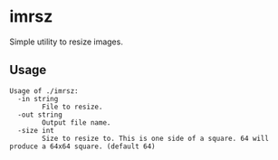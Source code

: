 imrsz
=====

Simple utility to resize images.

## Usage
```
Usage of ./imrsz:
  -in string
        File to resize.
  -out string
        Output file name.
  -size int
        Size to resize to. This is one side of a square. 64 will produce a 64x64 square. (default 64)

```
